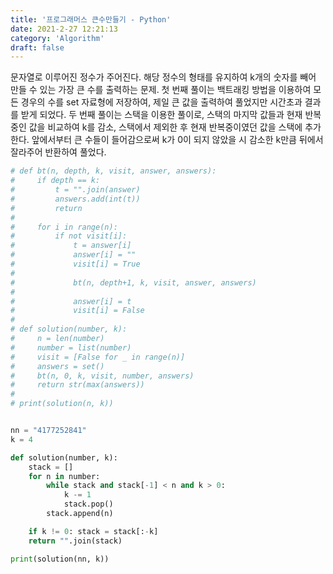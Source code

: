 ```yaml
---
title: '프로그래머스 큰수만들기 - Python'
date: 2021-2-27 12:21:13
category: 'Algorithm'
draft: false
---
```

문자열로 이루어진 정수가 주어진다. 해당 정수의 형태를 유지하여 k개의 숫자를 빼어 만들 수 있는 가장 큰 수를 출력하는 문제. 첫 번째 풀이는 백트래킹 방법을 이용하여 모든 경우의 수를 set 자료형에 저장하여, 제일 큰 값을 출력하여 풀었지만 시간초과 결과를 받게 되었다. 두 번째 풀이는 스택을 이용한 풀이로, 스택의 마지막 값들과 현재 반복중인 값을 비교하여 k를 감소, 스택에서 제외한 후 현재 반복중이였던 값을 스택에 추가한다. 앞에서부터 큰 수들이 들어감으로써 k가 0이 되지 않았을 시 감소한 k만큼 뒤에서 잘라주어 반환하여 풀었다.
```python
# def bt(n, depth, k, visit, answer, answers):
#     if depth == k:
#         t = "".join(answer)
#         answers.add(int(t))
#         return
#
#     for i in range(n):
#         if not visit[i]:
#             t = answer[i]
#             answer[i] = ""
#             visit[i] = True
#
#             bt(n, depth+1, k, visit, answer, answers)
#
#             answer[i] = t
#             visit[i] = False
#
# def solution(number, k):
#     n = len(number)
#     number = list(number)
#     visit = [False for _ in range(n)]
#     answers = set()
#     bt(n, 0, k, visit, number, answers)
#     return str(max(answers))
#
# print(solution(n, k))


nn = "4177252841"
k = 4

def solution(number, k):
    stack = []
    for n in number:
        while stack and stack[-1] < n and k > 0:
            k -= 1
            stack.pop()
        stack.append(n)

    if k != 0: stack = stack[:-k]
    return "".join(stack)

print(solution(nn, k))

```